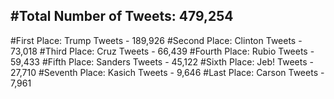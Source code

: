#Total Number of Tweets: 479,254 
---
#First Place: Trump Tweets - 189,926
#Second Place: Clinton Tweets - 73,018
#Third Place: Cruz Tweets - 66,439
#Fourth Place: Rubio Tweets - 59,433
#Fifth Place: Sanders Tweets - 45,122
#Sixth Place: Jeb! Tweets - 27,710
#Seventh Place: Kasich Tweets - 9,646
#Last Place: Carson Tweets - 7,961
